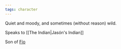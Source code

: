 ```yaml
---
tags: character
---
```

Quiet and moody, and sometimes (without reason) wild.

Speaks to [[The Indian|Jasón's Indian]]

Son of [Fío](</Fío.md>)